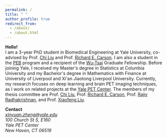 ```yaml
---
permalink: /
title: " "
author_profile: true
redirect_from: 
  - /about/
  - /about.html
---
```

<b>Hello!</b> <br/> 
I am a 3-year PhD student in Biomedical Engineering at Yale University, co-advised by Prof. <a href="https://seas.yale.edu/faculty-research/faculty-directory/chi-liu">Chi Liu</a> and Prof. <a href="https://seas.yale.edu/faculty-research/faculty-directory/richard-e-carson">Richard E. Carson</a>. I am also a student in the <a href="https://physics-engineering-biology.yale.edu/">PEB</a> program and a recipient of the <a href="https://wti.yale.edu/">Wu-Tsai</a> Graduate Fellowship. Before joining Yale, I received my Master's degree in Statistics at Columbia University and my Bachelor's degree in Mathematics with Finance at University of Liverpool and Xi'an Jiaotong Liverpool University. Currently, my research focuses on deep learning and brain PET imaging techniques, as I work on related projects at the <a href="https://medicine.yale.edu/pet/">Yale PET Center</a>. The members of my thesis committee are Prof. <a href="https://seas.yale.edu/faculty-research/faculty-directory/chi-liu">Chi Liu</a>, Prof. <a href="https://seas.yale.edu/faculty-research/faculty-directory/richard-e-carson">Richard E. Carson</a>, Prof. <a href="https://medicine.yale.edu/profile/rajiv-radhakrishnan/">Rajiv Radhakrishnan</a>, and Prof. <a href="https://medicine.yale.edu/diagnosticradiology/profile/xiaofeng-liu/">Xiaofeng Liu</a>. 

<b>Contact</b><br> 
<i>
  <a href="mailto:xinyuan.zheng@yale.edu">xinyuan.zheng@yale.edu</a>
  <br/> 
  100 Church St S, E160 <br /> 
  Yale PET Center <br /> 
  New Haven, CT 06519 <br /> 
</i>